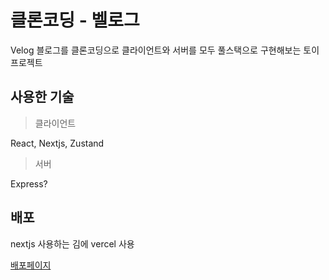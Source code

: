 # 클론코딩 - 벨로그
Velog 블로그를 클론코딩으로 클라이언트와 서버를 모두 풀스택으로 구현해보는 토이 프로젝트

## 사용한 기술
> 클라이언트

React, Nextjs, Zustand

> 서버

Express?

## 배포
nextjs 사용하는 김에 vercel 사용

[배포페이지](https://velog-clone-shipfriend.vercel.app/)


